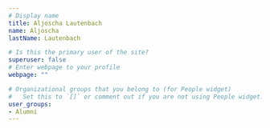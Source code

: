 ```yaml
---
# Display name
title: Aljoscha Lautenbach
name: Aljoscha
lastName: Lautenbach

# Is this the primary user of the site?
superuser: false
# Enter webpage to your profile
webpage: ""

# Organizational groups that you belong to (for People widget)
#   Set this to `[]` or comment out if you are not using People widget.
user_groups:
- Alumni
---
```

